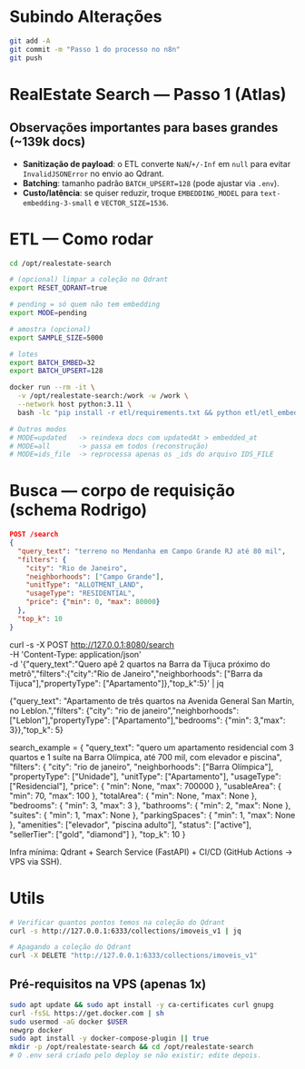 # Subindo Alterações
```bash
git add -A
git commit -m "Passo 1 do processo no n8n"
git push

```

# RealEstate Search — Passo 1 (Atlas)

## Observações importantes para bases grandes (~139k docs)
- **Sanitização de payload**: o ETL converte `NaN`/`+/-Inf` em `null` para evitar `InvalidJSONError` no envio ao Qdrant.
- **Batching**: tamanho padrão `BATCH_UPSERT=128` (pode ajustar via `.env`).
- **Custo/latência**: se quiser reduzir, troque `EMBEDDING_MODEL` para `text-embedding-3-small` e `VECTOR_SIZE=1536`.

# ETL — Como rodar

```bash
cd /opt/realestate-search

# (opcional) limpar a coleção no Qdrant
export RESET_QDRANT=true

# pending = só quem não tem embedding
export MODE=pending

# amostra (opcional)
export SAMPLE_SIZE=5000

# lotes
export BATCH_EMBED=32
export BATCH_UPSERT=128

docker run --rm -it \
  -v /opt/realestate-search:/work -w /work \
  --network host python:3.11 \
  bash -lc "pip install -r etl/requirements.txt && python etl/etl_embeddings.py"

# Outros modos
# MODE=updated   -> reindexa docs com updatedAt > embedded_at
# MODE=all       -> passa em todos (reconstrução)
# MODE=ids_file  -> reprocessa apenas os _ids do arquivo IDS_FILE
```

# Busca — corpo de requisição (schema Rodrigo)

```json
POST /search
{
  "query_text": "terreno no Mendanha em Campo Grande RJ até 80 mil",
  "filters": {
    "city": "Rio de Janeiro",
    "neighborhoods": ["Campo Grande"],
    "unitType": "ALLOTMENT_LAND",
    "usageType": "RESIDENTIAL",
    "price": {"min": 0, "max": 80000}
  },
  "top_k": 10
}
```



curl -s -X POST http://127.0.0.1:8080/search \
    -H 'Content-Type: application/json' \
    -d '{"query_text":"Quero apê 2 quartos na Barra da Tijuca próximo do metrô","filters":{"city":"Rio de Janeiro","neighborhoods": ["Barra da Tijuca"],"propertyType": ["Apartamento"]},"top_k":5}' | jq

{"query_text": "Apartamento de três quartos na Avenida General San Martín, no Leblon.","filters": {"city": "rio de janeiro","neighborhoods": ["Leblon"],"propertyType": ["Apartamento"],"bedrooms": {"min": 3,"max": 3}},"top_k": 5}

search_example = {
  "query_text": "quero um apartamento residencial com 3 quartos e 1 suíte na Barra Olímpica, até 700 mil, com elevador e piscina",
  "filters": {
    "city": "rio de janeiro",
    "neighborhoods": ["Barra Olímpica"],
    "propertyType": ["Unidade"],
    "unitType": ["Apartamento"],
    "usageType": ["Residencial"],
    "price": { "min": None, "max": 700000 },
    "usableArea": { "min": 70, "max": 100 },
    "totalArea": { "min": None, "max": None },
    "bedrooms": { "min": 3, "max": 3 },
    "bathrooms": { "min": 2, "max": None },
    "suites": { "min": 1, "max": None },
    "parkingSpaces": { "min": 1, "max": None },
    "amenities": ["elevador", "piscina adulto"],
    "status": ["active"],
    "sellerTier": ["gold", "diamond"]
  },
  "top_k": 10
}

Infra mínima: Qdrant + Search Service (FastAPI) + CI/CD (GitHub Actions -> VPS via SSH).

# Utils

```bash
# Verificar quantos pontos temos na coleção do Qdrant
curl -s http://127.0.0.1:6333/collections/imoveis_v1 | jq
```

```bash
# Apagando a coleção do Qdrant
curl -X DELETE "http://127.0.0.1:6333/collections/imoveis_v1"
```

## Pré-requisitos na VPS (apenas 1x)

```bash
sudo apt update && sudo apt install -y ca-certificates curl gnupg
curl -fsSL https://get.docker.com | sh
sudo usermod -aG docker $USER
newgrp docker
sudo apt install -y docker-compose-plugin || true
mkdir -p /opt/realestate-search && cd /opt/realestate-search
# O .env será criado pelo deploy se não existir; edite depois.
```